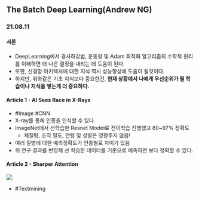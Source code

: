 ## The Batch Deep Learning(Andrew NG)

### 21.08.11
#### 서론
- DeepLearning에서 경사하강법, 운동량 및 Adam 최적화 알고리즘의 수학적 원리를 이해하면 더 나은 결정을 내리는 데 도움이 된다.
- 또한, 신경망 아키텍처에 대한 지식 역시 성능향상에 도움이 될것이다.
- 하지만, 위와같은 기초 지식보다 중요한건, **현재 상황에서 나에게 우선순위가 될 학습이나 지식을 쌓는게 더 중요하다.**


#### Article 1 - AI Sees Race in X-Rays
- \#Image #CNN
- X-ray를 통해 인종을 인식할 수 있다.
- ImageNet에서 선학습한 Resnet Model로 전이학습 진행했고 80~97% 정확도
    - 체질량, 조직 밀도, 연령 및 성별은 영향주지 않음!
- 여러 질병에 대한 예측정확도가 인종별로 차이가 있음 
- 위 연구 결과를 반영해 선 학습한 데이터를 기준으로 예측하면 보다 정확할 수 있다.


#### Article 2 - Sharper Attention
![](https://ci6.googleusercontent.com/proxy/D805dkrf2WcMVRT8q3cVfYGMTWw5xX6ZJlqpcabP0XfPbTSl2Mrc43Tq1wddEXyESkpRE2351hkA0LipGUfc9NZz_rrEb8W1hbfuCQ9h-v15KmrHq1_91SibneIZJ9S9QPHjjg42iLeZJjWWKEQ=s0-d-e1-ft#https://info.deeplearning.ai/hs-fs/hubfs/FORGET.gif?width=1200&upscale=true&name=FORGET.gif)
- \#Textmining
